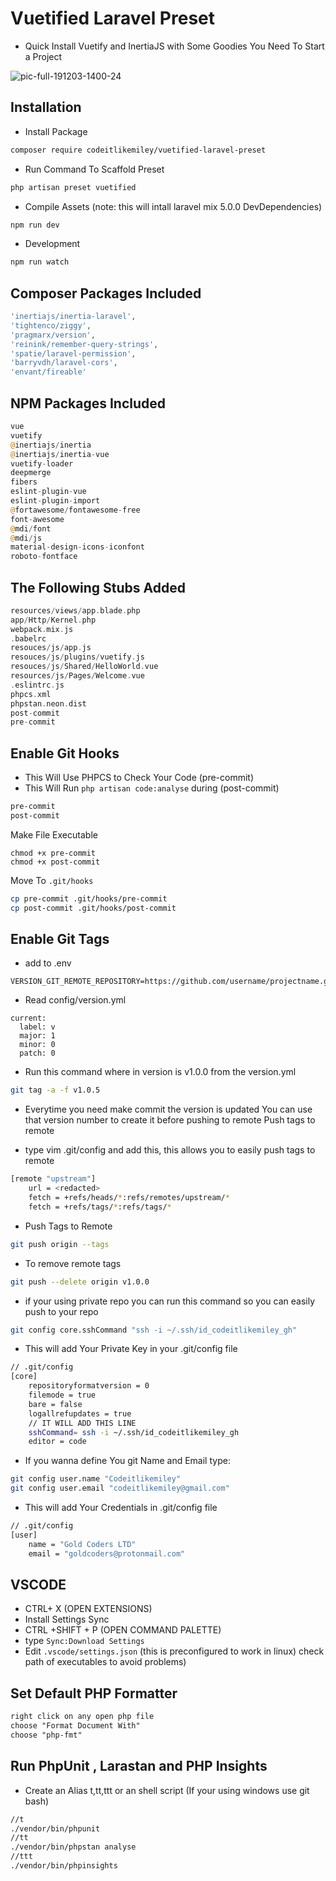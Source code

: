 # Vuetified Laravel Preset

- Quick Install Vuetify and InertiaJS with Some Goodies You Need To Start a Project

![pic-full-191203-1400-24](https://user-images.githubusercontent.com/28816690/70024537-61212180-15d5-11ea-8b31-584c982507ba.png)


## Installation

- Install Package

```sh
composer require codeitlikemiley/vuetified-laravel-preset
```

- Run Command To Scaffold Preset

```sh
php artisan preset vuetified
```

- Compile Assets (note: this will intall laravel mix 5.0.0 DevDependencies)

```sh
npm run dev
```

- Development

```sh
npm run watch
```

## Composer Packages Included

```php
'inertiajs/inertia-laravel',
'tightenco/ziggy',
'pragmarx/version',
'reinink/remember-query-strings',
'spatie/laravel-permission',
'barryvdh/laravel-cors',
'envant/fireable'
```

## NPM Packages Included

```php
vue
vuetify
@inertiajs/inertia
@inertiajs/inertia-vue
vuetify-loader
deepmerge
fibers
eslint-plugin-vue
eslint-plugin-import
@fortawesome/fontawesome-free
font-awesome
@mdi/font
@mdi/js
material-design-icons-iconfont
roboto-fontface
```

## The Following Stubs Added

```php
resources/views/app.blade.php
app/Http/Kernel.php
webpack.mix.js
.babelrc
resouces/js/app.js
resouces/js/plugins/vuetify.js
resouces/js/Shared/HelloWorld.vue
resources/js/Pages/Welcome.vue
.eslintrc.js
phpcs.xml
phpstan.neon.dist
post-commit
pre-commit
```

## Enable Git Hooks

- This Will Use PHPCS to Check Your Code (pre-commit)
- This Will Run `php artisan code:analyse` during (post-commit)

```sh
pre-commit
post-commit
```

Make File Executable

```
chmod +x pre-commit
chmod +x post-commit
```

Move To `.git/hooks`

```sh
cp pre-commit .git/hooks/pre-commit
cp post-commit .git/hooks/post-commit
```

## Enable Git Tags

- add to .env

```env
VERSION_GIT_REMOTE_REPOSITORY=https://github.com/username/projectname.git
```

- Read config/version.yml

```
current:
  label: v
  major: 1
  minor: 0
  patch: 0
```

- Run this command where in version is v1.0.0 from the version.yml

```sh
git tag -a -f v1.0.5
```

- Everytime you need make commit the version is updated You can use that version number to create it before pushing to remote Push tags to remote

- type vim .git/config and add this, this allows you to easily push tags to remote

```sh
[remote "upstream"]
    url = <redacted>
    fetch = +refs/heads/*:refs/remotes/upstream/*
    fetch = +refs/tags/*:refs/tags/*
```

- Push Tags to Remote

```sh
git push origin --tags
```

- To remove remote tags

```sh
git push --delete origin v1.0.0
```

- if your using private repo you can run this command so you can easily push to your repo

```sh
git config core.sshCommand "ssh -i ~/.ssh/id_codeitlikemiley_gh"
```

- This will add Your Private Key in your .git/config file

```sh
// .git/config
[core]
	repositoryformatversion = 0
	filemode = true
	bare = false
    logallrefupdates = true
    // IT WILL ADD THIS LINE
    sshCommand= ssh -i ~/.ssh/id_codeitlikemiley_gh
    editor = code
```

- If you wanna define You git Name and Email type:

```sh
git config user.name "Codeitlikemiley"
git config user.email "codeitlikemiley@gmail.com"
```

- This will add Your Credentials in .git/config file

```sh
// .git/config
[user]
    name = "Gold Coders LTD"
    email = "goldcoders@protonmail.com"
```

## VSCODE

- CTRL+ X (OPEN EXTENSIONS)
- Install Settings Sync
- CTRL +SHIFT + P (OPEN COMMAND PALETTE)
- type `Sync:Download Settings`
- Edit `.vscode/settings.json` (this is preconfigured to work in linux) check path of executables to avoid problems)

## Set Default PHP Formatter

```txt
right click on any open php file
choose "Format Document With"
choose "php-fmt"
```

## Run PhpUnit , Larastan and PHP Insights

- Create an Alias t,tt,ttt or an shell script (If your using windows use git bash)

```sh
//t
./vendor/bin/phpunit
//tt
./vendor/bin/phpstan analyse
//ttt
./vendor/bin/phpinsights
```
